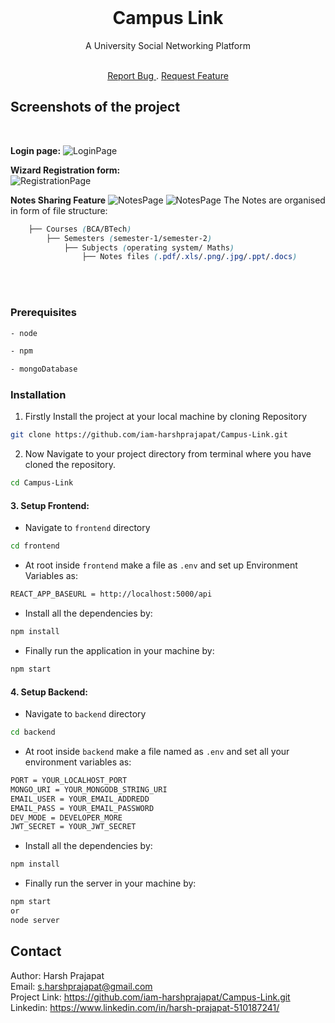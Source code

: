 <br/>
<div align="center">

<h1 align="center" color="blue">Campus Link</h1>
<p align="center">
A University Social Networking Platform

<br/>
<br/>
  
<a href="s.harshprajapat@gmail.com">Report Bug </a>.
<a href="s.harshprajapat@gmail.com">Request Feature</a>
</p>
</div>

## Screenshots of the project

<br/>

**Login page:**
![LoginPage](https://res.cloudinary.com/driqu2cgm/image/upload/v1728927986/login_buh91w.png "Login Page")

**Wizard Registration form:**<br/>
![RegistrationPage](https://res.cloudinary.com/driqu2cgm/image/upload/v1728930652/Untitled_design_uihyih.png "Registration Page")

**Notes Sharing Feature**
![NotesPage](https://res.cloudinary.com/driqu2cgm/image/upload/v1728930954/Notes_ixqeix.png "Notes Sharing page")
![NotesPage](https://res.cloudinary.com/driqu2cgm/image/upload/v1728930954/uploadNotes_l9tkyr.png "Notes Uploading")
The Notes are organised in form of file structure:

```css
    ├── Courses (BCA/BTech)
        ├── Semesters (semester-1/semester-2)
            ├── Subjects (operating system/ Maths)
                ├── Notes files (.pdf/.xls/.png/.jpg/.ppt/.docs)
```

<br/><br/>

### Prerequisites

```bash
- node

- npm

- mongoDatabase
```

### Installation

1. Firstly Install the project at your local machine by cloning Repository

```sh
git clone https://github.com/iam-harshprajapat/Campus-Link.git
```

2. Now Navigate to your project directory from terminal where you have cloned the repository.

```sh
cd Campus-Link
```

#### 3. Setup Frontend:

- Navigate to `frontend` directory

```sh
cd frontend
```

- At root inside `frontend` make a file as `.env` and set up Environment Variables as:

```sh
REACT_APP_BASEURL = http://localhost:5000/api
```

- Install all the dependencies by:

```sh
npm install
```

- Finally run the application in your machine by:

```sh
npm start
```

#### 4. Setup Backend:

- Navigate to `backend` directory

```sh
cd backend
```

- At root inside `backend` make a file named as `.env` and set all your environment variables as:

```sh
PORT = YOUR_LOCALHOST_PORT
MONGO_URI = YOUR_MONGODB_STRING_URI
EMAIL_USER = YOUR_EMAIL_ADDREDD
EMAIL_PASS = YOUR_EMAIL_PASSWORD
DEV_MODE = DEVELOPER_MORE
JWT_SECRET = YOUR_JWT_SECRET
```

- Install all the dependencies by:

```sh
npm install
```

- Finally run the server in your machine by:

```sh
npm start
or
node server
```

## Contact

Author: Harsh Prajapat <br>
Email: s.harshprajapat@gmail.com <br>
Project Link: https://github.com/iam-harshprajapat/Campus-Link.git <br>
Linkedin: https://www.linkedin.com/in/harsh-prajapat-510187241/
